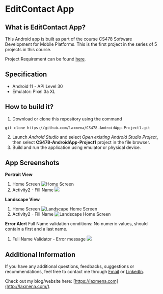 # EditContact App

## What is EditContact App?
This Android app is built as part of the course CS478 Software Development for Mobile Platforms. This is the first project in the series of 5 projects in this course.

Project Requirement can be found [here](./Project1_Requirements.pdf).

## Specification
- Android 11 - API Level 30
- Emulator: Pixel 3a XL
## How to build it?
1. Download or clone this repository using the command
```
git clone https://github.com/laxmena/CS478-AndroidApp-Project1.git
```
2. Launch _Android Studio_ and select _Open existing Android Studio Project_, then select __CS478-AndroidApp-Project1__ project in the file browser.
3. Build and run the application using emulator or physical device.

## App Screenshots

**Portrait View**
1. Home Screen
![Home Screen](images/1.png)
2. Activity2 - Fill Name
![](images/2.png)

**Landscape View**
1. Home Screen
![Landscape Home Screen](images/3.png)
2. Activity2 - Fill Name
![Landscape Home Screen](images/4.png)

**Error Alert**
Full Name validation conditions: No numeric values, should contain a first and a last name.
1. Full Name Validator - Error message
![](images/6.png)

## Additional Information
If you have any additional questions, feedbacks, suggestions or recommendations, feel free to contact me through [Email](mailto:WriteTo@laxmena.com) or [LinkedIn](https://www.linkedin.com/in/lakshmanan-meiyappan/).

Check out my blog/website here: [https://laxmena.com](http://laxmena.com/).